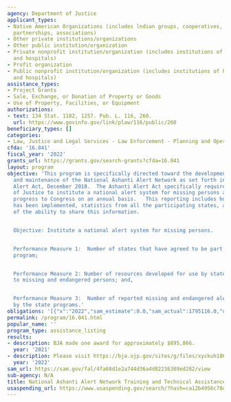 ```yaml
---
agency: Department of Justice
applicant_types:
- Native American Organizations (includes lndian groups, cooperatives, corporations,
  partnerships, associations)
- Other private institutions/organizations
- Other public institution/organization
- Private nonprofit institution/organization (includes institutions of higher education
  and hospitals)
- Profit organization
- Public nonprofit institution/organization (includes institutions of higher education
  and hospitals)
assistance_types:
- Project Grants
- Sale, Exchange, or Donation of Property or Goods
- Use of Property, Facilities, or Equipment
authorizations:
- text: 134 Stat. 1182, 1257. Pub. L. 116, 260.
  url: https://www.govinfo.gov/link/plaw/116/public/260
beneficiary_types: []
categories:
- Law, Justice and Legal Services - Law Enforcement - Planning and Operations
cfda: '16.041'
fiscal_year: '2022'
grants_url: https://grants.gov/search-grants?cfda=16.041
layout: program
objective: 'This program is specifically directed toward the development, implementation,
  and maintenance of the National Ashanti Alert Network as set forth in the Ashanti
  Alert Act, December 2018.  The Ashanti Alert Act specifically requires the Department
  of Justice to institute a national alert system for missing persons and report the
  progress to Congress on an annual basis.   This reporting includes how the system
  has been implemented, statistics from all the participating states, and the effectiveness
  of the ability to share this information.


  Objective: Institute a national alert system for missing persons.


  Performance Measure 1:  Number of states that have agreed to be part of the pilot
  program;


  Performance Measure 2: Number of resources developed for use by states with regard
  to missing and endangered persons; and,


  Performance Measure 3:  Number of reported missing and endangered alerts submitted
  by the state programs.'
obligations: '[{"x":"2022","sam_estimate":0.0,"sam_actual":1795116.0,"usa_spending_actual":1772125.0},{"x":"2023","sam_estimate":1000000.0,"sam_actual":0.0,"usa_spending_actual":895866.0},{"x":"2024","sam_estimate":1000000.0,"sam_actual":0.0,"usa_spending_actual":0.0}]'
permalink: /program/16.041.html
popular_name: ''
program_type: assistance_listing
results:
- description: BJA made one award for approximately $895,866.
  year: '2021'
- description: Please visit https://bja.ojp.gov/sites/g/files/xyckuh186/files/media/document/National-Ashanti-Alert-Network-Fact-Sheet.pdf
  year: '2022'
sam_url: https://sam.gov/fal/4fa68d1e2a744d36a4d82236309ed282/view
sub-agency: N/A
title: National Ashanti Alert Network Training and Technical Assistance Program
usaspending_url: https://www.usaspending.gov/search/?hash=ca12b4956c78d2c230b85d9423a563e1
---
```

